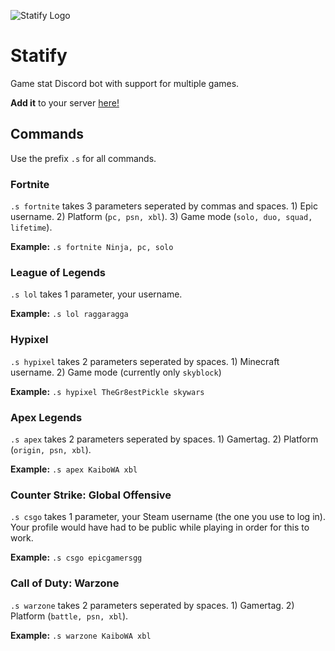 ![Statify Logo](https://cdn.discordapp.com/avatars/723412441475580065/136cfc457808bcce37601b441650aeea.webp?size=128)
# Statify 
Game stat Discord bot with support for multiple games.

**Add it** to your server [here!](https://discord.com/oauth2/authorize?client_id=723412441475580065&scope=bot&permissions=265216)

## Commands
Use the prefix `.s` for all commands. 

### Fortnite
`.s fortnite` takes 3 parameters seperated by commas and spaces. 1) Epic username. 2) Platform (`pc, psn, xbl`). 3) Game mode (`solo, duo, squad, lifetime`).

**Example:** `.s fortnite Ninja, pc, solo`

### League of Legends
`.s lol` takes 1 parameter, your username.

**Example:** `.s lol raggaragga`

### Hypixel
`.s hypixel` takes 2 parameters seperated by spaces. 1) Minecraft username. 2) Game mode (currently only `skyblock`)

**Example:** `.s hypixel TheGr8estPickle skywars`

### Apex Legends
`.s apex` takes 2 parameters seperated by spaces. 1) Gamertag. 2) Platform (`origin, psn, xbl`).

**Example:** `.s apex KaiboWA xbl`

### Counter Strike: Global Offensive
`.s csgo` takes 1 parameter, your Steam username (the one you use to log in). Your profile would have had to be public while playing in order for this to work.

**Example:** `.s csgo epicgamersgg`

### Call of Duty: Warzone
`.s warzone` takes 2 parameters seperated by spaces. 1) Gamertag. 2) Platform  (`battle, psn, xbl`).

**Example:** `.s warzone KaiboWA xbl`
